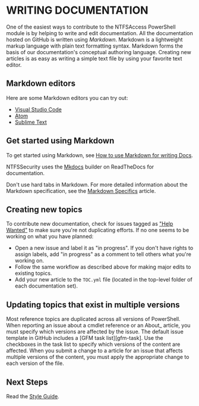 # WRITING DOCUMENTATION

One of the easiest ways to contribute to the NTFSAccess PowerShell module is by helping to write and edit documentation.
All the documentation hosted on GitHub is written using *Markdown*. Markdown is a lightweight markup
language with plain text formatting syntax. Markdown forms the basis of our documentation's
conceptual authoring language. Creating new articles is as easy as writing a simple text file by
using your favorite text editor.

## Markdown editors

Here are some Markdown editors you can try out:

- [Visual Studio Code](https://code.visualstudio.com)
- [Atom](https://atom.io/)
- [Sublime Text](http://www.sublimetext.com/)

## Get started using Markdown

To get started using Markdown, see [How to use Markdown for writing Docs](https://docs.microsoft.com/contribute/how-to-write-use-markdown).

NTFSSecurity uses the [Mkdocs][mkdocs] builder on ReadTheDocs for documentation.

Don't use hard tabs in Markdown. For more detailed information about the Markdown specification, see the
[Markdown Specifics](04-Markdown-Specifics.md) article.

## Creating new topics

To contribute new documentation, check for issues tagged as ["Help Wanted"][labels] to make sure
you're not duplicating efforts. If no one seems to be working on what you have planned:

- Open a new issue and label it as "in progress". If you don't have rights to assign labels, add "in
  progress" as a comment to tell others what you're working on.
- Follow the same workflow as described above for making major edits to existing topics.
- Add your new article to the `TOC.yml` file (located in the top-level folder of each
  documentation set).

## Updating topics that exist in multiple versions

Most reference topics are duplicated across all versions of PowerShell. When reporting an issue
about a cmdlet reference or an About_ article, you must specify which versions are affected by the
issue. The default issue template in GitHub includes a [GFM task list][gfm-task]. Use the checkboxes
in the task list to specify which versions of the content are affected. When you submit a change to
a article for an issue that affects multiple versions of the content, you must apply the appropriate
change to each version of the file.

## Next Steps

Read the [Style Guide](03-Style-Guide.md).

<!-- External URLs -->
[markdig]: https://github.com/lunet-io/markdig
[CommonMark]: https://spec.commonmark.org/
[gfm-help]: https://help.github.com/categories/writing-on-github/
[labels]: https://github.com/raandree/NTFSSecurity/labels/Help%20Wanted
[mkdocs]: https://www.mkdocs.org/user-guide/writing-your-docs/